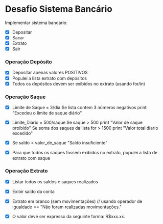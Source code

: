 # Desafio Sistema Bancário

Implementar sistema bancário:
- [x] Depositar
- [x] Sacar
- [x] Extrato
- [x] Sair

### Operação Depósito
- [x] Depositar apenas valores POSITIVOS
- [x] Populei a lista extrato com depósitos
- [x] Todos os depósitos devem ser exibidos no extrato (usando for/in)

### Operação Saque
- [x] Limite de Saque = 3/dia
    Se lista contem 3 números negativos print "Excedeu o limite de saque diário"

- [x] Limite_Diario = 500/saque
    Se saque > 500 print "Valor de saque proibido"
    Se soma dos saques da lista for > 1500 print "Valor total diario excedido"

- [x] Se saldo < valor_de_saque
    "Saldo insuficiente"

- [x] Para que todos os saques fossem exibidos no extrato, populei a lista de extrato com saque

### Operação Extrato
- [x] Listar todos os saldos e saques realizados

- [x] Exibir saldo da conta

- [x] Extrato em branco (sem movimentações) // usando operador de igualdade ==
    "Não foram realizadas movimentações."

- [x] O valor deve ser expresso da seguinte forma: R$xxx.xx.
